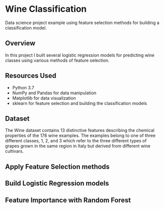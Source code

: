 # Wine Classification
Data science project example using feature selection methods for building a classification model.


## Overview
In this project I built several logistic regression models for predicting wine classes using various methods of feature selection. 


## Resources Used
- Python 3.7
- NumPy and Pandas for data manipulation
- Matplotlib for data visualization
- sklearn for feature selection and building the classification models


## Dataset
The Wine dataset contains 13 distinctive features describing the chemical properties of the 178 wine examples. The examples 
belong to one of three different classes, 1, 2, and 3 which refer to the three different types of grapes grown in the same 
region in Italy but derived from different wine cultivars. 

## Apply Feature Selection methods


## Build Logistic Regression models


## Feature Importance with Random Forest
